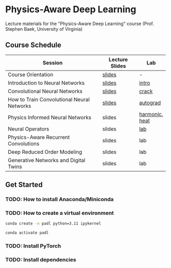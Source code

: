 # Physics-Aware Deep Learning
Lecture materials for the "Physics-Aware Deep Learning" course (Prof. Stephen Baek, University of Virginia)

## Course Schedule
| Session                           | Lecture Slides                                                   | Lab     |
|   ----------------------------    | ---------------------------------------------------------------- | ------  |
| Course Orientation                | [slides](lectures/00_Orientation.pdf)                            | -       |
| Introduction to Neural Networks   | [slides](lectures/01_Introduction%20to%20Neural%20Networks.pdf)  | [intro](labs/01_introduction_to_pytorch.ipynb) |
| Convolutional Neural Networks     | [slides](lectures/02_Convolutional%20Neural%20Networks.pdf)      | [crack](labs/02_cnn_crack_detection.ipynb) |
| How to Train Convolutional Neural Networks | [slides](lectures/03_How%20to%20Train%20Convolutional%20Neural%20Networks.pdf) | [autograd](labs/03_1_autograd.ipynb) |
| Physics Informed Neural Networks | slides | [harmonic](labs/03_2_pinn_harmonic_oscillator.ipynb),<br/>[heat](labs/03_3_pinn_1d_heat_diffusion.ipynb) |
| Neural Operators | slides | [lab](labs/04_neural_op_1d_burger.ipynb)|
| Physics-Aware Recurrent Convolutions | slides | lab |
| Deep Reduced Order Modeling | slides | lab |
| Generative Networks and Digital Twins | slides | lab |

## Get Started

### TODO: How to install Anaconda/Miniconda

### TODO: How to create a virtual environment
```bash
conda create -n padl python=3.11 ipykernel
```

```bash
conda activate padl
```

### TODO: Install PyTorch


### TODO: Install dependencies
```bash

```